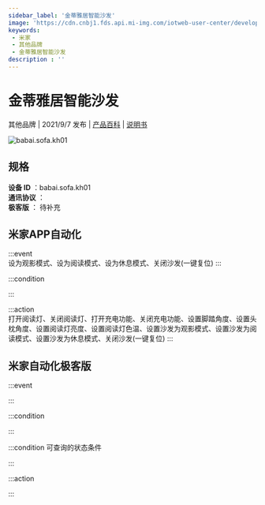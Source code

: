 ```yaml
---
sidebar_label: '金蒂雅居智能沙发'
image: 'https://cdn.cnbj1.fds.api.mi-img.com/iotweb-user-center/developer_1679069421000iTsi2dOi.png?GalaxyAccessKeyId=AKVGLQWBOVIRQ3XLEW&Expires=9223372036854775807&Signature=P85MFWv+Z/U2193XepLrsHOjUGE='
keywords: 
 - 米家
 - 其他品牌
 - 金蒂雅居智能沙发
description : ''
---
```

# 金蒂雅居智能沙发

其他品牌 | 2021/9/7 发布 | [产品百科](https://home.mi.com/webapp/content/baike/product/index.html?model=babai.sofa.kh01/) | [说明书](https://home.mi.com/views/introduction.html?model=babai.sofa.kh01&region=cn)

![babai.sofa.kh01](https://cdn.cnbj1.fds.api.mi-img.com/iotweb-user-center/developer_1679069421000iTsi2dOi.png?GalaxyAccessKeyId=AKVGLQWBOVIRQ3XLEW&Expires=9223372036854775807&Signature=P85MFWv+Z/U2193XepLrsHOjUGE=)

## 规格  
> 
**设备 ID** ：babai.sofa.kh01  
**通讯协议** ：  
**极客版**  ： 待补充 


## 米家APP自动化  

:::event  
设为观影模式、设为阅读模式、设为休息模式、关闭沙发(一键复位)
:::

:::condition  

:::

:::action   
打开阅读灯、关闭阅读灯、打开充电功能、关闭充电功能、设置脚踏角度、设置头枕角度、设置阅读灯亮度、设置阅读灯色温、设置沙发为观影模式、设置沙发为阅读模式、设置沙发为休息模式、关闭沙发(一键复位)
:::

## 米家自动化极客版  

:::event  

:::

:::condition  

:::

:::condition 可查询的状态条件  

:::

:::action  

:::

        

